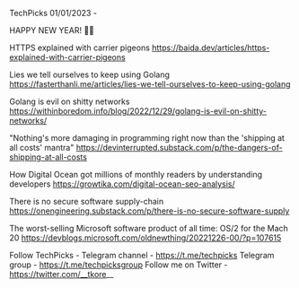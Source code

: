 TechPicks 01/01/2023 -

HAPPY NEW YEAR! 🥳🎉

HTTPS explained with carrier pigeons
https://baida.dev/articles/https-explained-with-carrier-pigeons

Lies we tell ourselves to keep using Golang
https://fasterthanli.me/articles/lies-we-tell-ourselves-to-keep-using-golang

Golang is evil on shitty networks
https://withinboredom.info/blog/2022/12/29/golang-is-evil-on-shitty-networks/

"Nothing's more damaging in programming right now than the 'shipping at all costs' mantra"
https://devinterrupted.substack.com/p/the-dangers-of-shipping-at-all-costs

How Digital Ocean got millions of monthly readers by understanding developers
https://growtika.com/digital-ocean-seo-analysis/

There is no secure software supply-chain
https://onengineering.substack.com/p/there-is-no-secure-software-supply

The worst-selling Microsoft software product of all time: OS/2 for the Mach 20
https://devblogs.microsoft.com/oldnewthing/20221226-00/?p=107615

Follow TechPicks -
Telegram channel - https://t.me/techpicks
Telegram group - https://t.me/techpicksgroup
Follow me on Twitter - https://twitter.com/__tkore__
